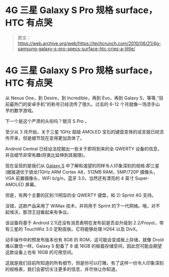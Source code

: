# 4G 三星 Galaxy S Pro 规格 surface，HTC 有点哭 

> 原文：<https://web.archive.org/web/https://techcrunch.com/2010/06/21/4g-samsung-galaxy-s-pro-specs-surface-htc-cries-a-little/>

# 4G 三星 Galaxy S Pro 规格 surface，HTC 有点哭

从 Nexus One，到 Desire，到 Incredible，再到 Evo，再到 Galaxy S，等等,“目前最热门的安卓手机”的称号已经流传了很久。过去的 6-12 个月就像一场烫手山芋的数字游戏。

下一个是这个严肃的头衔吗？银河 S *Pro* 。

至少从 3 月开始，关于三星 1GHz 超级 AMOLED 宝石的键盘变体的谣言就已经流传开来，但是细节现在变得更加具体了。

Android Central 已经设法挖掘出一些关于即将到来的全 QWERTY 设备的信息，并且细节非常有趣(将类比延伸到其极限)。

现在呈现的是我们从 [Galaxy S](https://web.archive.org/web/20221007025222/http://www.mobilecrunch.com/2010/03/23/samsung-outs-the-galaxy-s-android-smartphone/) 中了解和渴望的同样令人印象深刻的规格:即三星(据报道优于骁龙)1GHz ARM Cortex A8，512MB RAM，5MP/720P 摄像头，VGA 前置摄像头，WiFi b/g/n，蓝牙 3.0，当然还有漂亮的 4 英寸 Super-AMOLED 屏幕。

但是，有两个主要的区别:1)明显的全 QWERTY 键盘，和 2) Sprint 4G 支持。

没错，这款产品采用了 WiMax 技术，并将用于 Sprint 的下一代网络。哦，对不起埃沃，那顶王冠看起来有争议。

该设备将基于 Android 2.1(还没有消息表明在发布前是否会升级到 2.2/Froyo)，带有三星的 TouchWiz 3.0 定制皮肤。它将能够处理 H264 以及 DivX。

动手操作中的预发布版本也有 8GB 的 ROM，这可能会变成板上存储，就像 Droid 难以置信一样。Galaxy S 配备了 8 或 16GB 的板载存储空间，因此您可能会期望这款设备上也有 16GB 的可用空间。

这就是我们目前所知道的所有细节，但是你可以打赌，有了这样一份令人印象深刻的规格表，我们会密切关注更多的信息，并尽快让你知道。